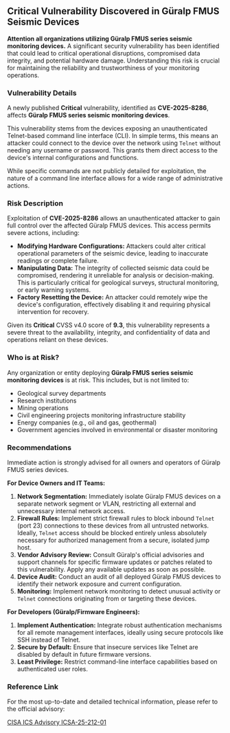 ## Critical Vulnerability Discovered in Güralp FMUS Seismic Devices

**Attention all organizations utilizing Güralp FMUS series seismic monitoring devices.** A significant security vulnerability has been identified that could lead to critical operational disruptions, compromised data integrity, and potential hardware damage. Understanding this risk is crucial for maintaining the reliability and trustworthiness of your monitoring operations.

### Vulnerability Details

A newly published **Critical** vulnerability, identified as **CVE-2025-8286**, affects **Güralp FMUS series seismic monitoring devices**.

This vulnerability stems from the devices exposing an unauthenticated Telnet-based command line interface (CLI). In simple terms, this means an attacker could connect to the device over the network using `Telnet` without needing any username or password. This grants them direct access to the device's internal configurations and functions.

While specific commands are not publicly detailed for exploitation, the nature of a command line interface allows for a wide range of administrative actions.

### Risk Description

Exploitation of **CVE-2025-8286** allows an unauthenticated attacker to gain full control over the affected Güralp FMUS devices. This access permits severe actions, including:

*   **Modifying Hardware Configurations:** Attackers could alter critical operational parameters of the seismic device, leading to inaccurate readings or complete failure.
*   **Manipulating Data:** The integrity of collected seismic data could be compromised, rendering it unreliable for analysis or decision-making. This is particularly critical for geological surveys, structural monitoring, or early warning systems.
*   **Factory Resetting the Device:** An attacker could remotely wipe the device's configuration, effectively disabling it and requiring physical intervention for recovery.

Given its **Critical** CVSS v4.0 score of **9.3**, this vulnerability represents a severe threat to the availability, integrity, and confidentiality of data and operations reliant on these devices.

### Who is at Risk?

Any organization or entity deploying **Güralp FMUS series seismic monitoring devices** is at risk. This includes, but is not limited to:

*   Geological survey departments
*   Research institutions
*   Mining operations
*   Civil engineering projects monitoring infrastructure stability
*   Energy companies (e.g., oil and gas, geothermal)
*   Government agencies involved in environmental or disaster monitoring

### Recommendations

Immediate action is strongly advised for all owners and operators of Güralp FMUS series devices.

**For Device Owners and IT Teams:**

1.  **Network Segmentation:** Immediately isolate Güralp FMUS devices on a separate network segment or VLAN, restricting all external and unnecessary internal network access.
2.  **Firewall Rules:** Implement strict firewall rules to block inbound `Telnet` (port 23) connections to these devices from all untrusted networks. Ideally, `Telnet` access should be blocked entirely unless absolutely necessary for authorized management from a secure, isolated jump host.
3.  **Vendor Advisory Review:** Consult Güralp's official advisories and support channels for specific firmware updates or patches related to this vulnerability. Apply any available updates as soon as possible.
4.  **Device Audit:** Conduct an audit of all deployed Güralp FMUS devices to identify their network exposure and current configuration.
5.  **Monitoring:** Implement network monitoring to detect unusual activity or `Telnet` connections originating from or targeting these devices.

**For Developers (Güralp/Firmware Engineers):**

1.  **Implement Authentication:** Integrate robust authentication mechanisms for all remote management interfaces, ideally using secure protocols like SSH instead of Telnet.
2.  **Secure by Default:** Ensure that insecure services like Telnet are disabled by default in future firmware versions.
3.  **Least Privilege:** Restrict command-line interface capabilities based on authenticated user roles.

### Reference Link

For the most up-to-date and detailed technical information, please refer to the official advisory:

[CISA ICS Advisory ICSA-25-212-01](https://www.cisa.gov/news-events/ics-advisories/icsa-25-212-01)